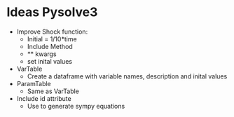 # Ideas Pysolve3

- Improve Shock function:
  - Initial = 1/10*time
  - Include Method
  - ** kwargs
  - set inital values
- VarTable
  - Create a dataframe with variable names, description and inital values
- ParamTable
  - Same as VarTable
- Include id attribute
  - Use to generate sympy equations